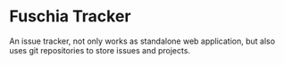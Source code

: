 Fuschia Tracker
=======

An issue tracker, not only works as standalone web application, but also uses git repositories to store issues and projects.
